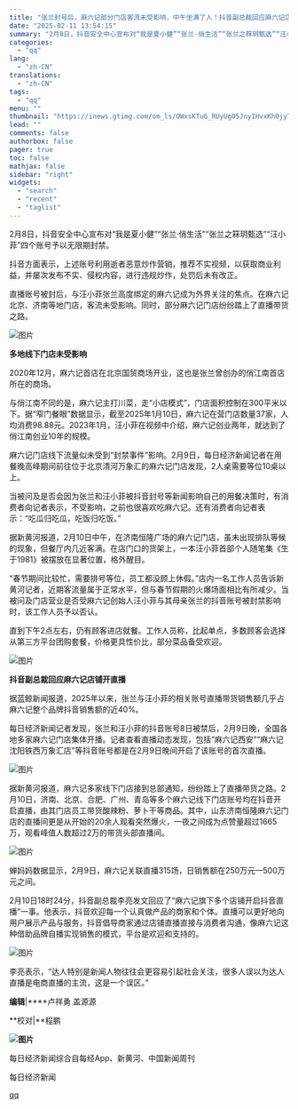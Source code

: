 ```yaml
---
title: "张兰封号后，麻六记部分门店客流未受影响，中午坐满了人！抖音副总裁回应麻六记店铺开直播：欢迎和支持"
date: "2025-02-11 13:54:15"
summary: "2月8日，抖音安全中心宣布对“我是夏小健”“张兰·俏生活”“张兰之箖玥甄选”“汪小菲”四个账号予以无..."
categories:
  - "qq"
lang:
  - "zh-CN"
translations:
  - "zh-CN"
tags:
  - "qq"
menu: ""
thumbnail: "https://inews.gtimg.com/om_ls/OWxsKTu6_RUyUgO5JnyIHvxKh0jyT1rKPRBG3dvwfPmCAAA_640360/0"
lead: ""
comments: false
authorbox: false
pager: true
toc: false
mathjax: false
sidebar: "right"
widgets:
  - "search"
  - "recent"
  - "taglist"
---
```


2月8日，抖音安全中心宣布对“我是夏小健”“张兰·俏生活”“张兰之箖玥甄选”“汪小菲”四个账号予以无限期封禁。

抖音方面表示，上述账号利用逝者恶意炒作营销，推荐不实视频，以获取商业利益，并屡次发布不实、侵权内容，进行违规炒作，处罚后未有改正。

直播账号被封后，与汪小菲张兰高度绑定的麻六记成为外界关注的焦点。在麻六记北京、济南等地门店，客流未受影响。同时，部分麻六记门店纷纷踏上了直播带货之路。

![图片](https://inews.gtimg.com/om_bt/OcCT29jTKiosizlQr6DBshd-6bUkSTuoIuBP1leyGJb6gAA/641)

**多地线下门店未受影响**

2020年12月，麻六记首店在北京国贸商场开业，这也是张兰曾创办的俏江南首店所在的商场。

与俏江南不同的是，麻六记主打川菜，走“小店模式”，门店面积控制在300平米以下。据“窄门餐眼”数据显示，截至2025年1月10日，麻六记在营门店数量37家，人均消费98.88元。2023年1月，汪小菲在视频中介绍，麻六记创业两年，就达到了俏江南创业10年的规模。

麻六记门店线下流量似未受到“封禁事件”影响。2月9日，每日经济新闻记者在用餐晚高峰期间前往位于北京清河万象汇的麻六记门店发现，2人桌需要等位10桌以上。

当被问及是否会因为张兰和汪小菲被抖音封号等新闻影响自己的用餐决策时，有消费者向记者表示，不受影响，之前也很喜欢吃麻六记。还有消费者向记者表示：“吃瓜归吃瓜，吃饭归吃饭。”

据新黄河报道，2月10日中午，在济南恒隆广场的麻六记门店，虽未出现排队等候的现象，但餐厅内几近客满。在店门口的货架上，一本汪小菲首部个人随笔集《生于1981》被摆放在显著位置，格外醒目。

“春节期间比较忙，需要排号等位，员工都没顾上休假。”店内一名工作人员告诉新黄河记者，近期客流量属于正常水平，但与春节假期的火爆场面相比有所减少。当被问及门店营业是否受麻六记创始人汪小菲与其母亲张兰的抖音账号被封禁影响时，该工作人员予以否认。

直到下午2点左右，仍有顾客进店就餐。工作人员称，比起单点，多数顾客会选择从第三方平台团购套餐，价格更具性价比，部分菜品备受欢迎。

![图片](https://inews.gtimg.com/om_bt/OcCT29jTKiosizlQr6DBshd-6bUkSTuoIuBP1leyGJb6gAA/641)

**抖音副总裁回应麻六记店铺开直播**

据蓝鲸新闻报道，2025年以来，张兰与汪小菲的相关账号直播带货销售额几乎占麻六记整个品牌抖音销售额的近40%。

每日经济新闻记者发现，张兰和汪小菲的抖音账号8日被禁后，2月9日晚，全国各地多家麻六记门店集体开播。记者查看直播动态发现，包括“麻六记西安”“麻六记沈阳铁西万象汇店”等抖音账号都是在2月9日晚间开启了该账号的首次直播。

![图片](https://inews.gtimg.com/om_bt/OKGCO8Pt2Jzb-eaxaQiLoxt6twU606tQzsDQ45DO7bXucAA/641)

据新黄河报道，麻六记多家线下门店接到总部通知，纷纷踏上了直播带货之路。2月10日，济南、北京、合肥、广州、青岛等多个麻六记线下门店账号均在抖音开启直播，由其门店员工带货酸辣粉、萝卜干等商品。其中，山东济南恒隆麻六记门店的直播间更是从开始的20余人观看突然爆火，一夜之间成为点赞量超过1665万，观看峰值人数超过2万的带货头部直播间。

![图片](https://inews.gtimg.com/om_bt/OYR6DS5dP-lOXwd6sNxfF-iHPb7YMRqtfq-JkE33mY3-gAA/641)

蝉妈妈数据显示，2月9日，麻六记关联直播315场，日销售额在250万元—500万元之间。

2月10日18时24分，抖音副总裁李亮发文回应了“麻六记旗下多个店铺开启抖音直播”一事。他表示，抖音欢迎每一个认真做产品的商家和个体。直播可以更好地向用户展示产品与服务，抖音倡导商家通过店铺直播直接与消费者沟通，像麻六记这种借助品牌自播实现销售的模式，平台是欢迎和支持的。

![图片](https://inews.gtimg.com/om_bt/O2xvS1Lcp8HPQKWF85rLNt03gMn5mSnZD_sHRVMf5E_cMAA/641)

李亮表示，“达人特别是新闻人物往往会更容易引起社会关注，很多人误以为达人直播是电商直播的主流，这是一个误区。”

**编辑**|****卢祥勇 盖源源

**校对|**程鹏

**![图片](https://inews.gtimg.com/om_bt/OrbxNdUCvl8ygUKm7Flsn68cHnNHhO2EWotGgov6K7V8AAA/641)**

每日经济新闻综合自每经App、新黄河、中国新闻周刊

  

每日经济新闻

[qq](https://new.qq.com/rain/a/20250211A04INQ00)
